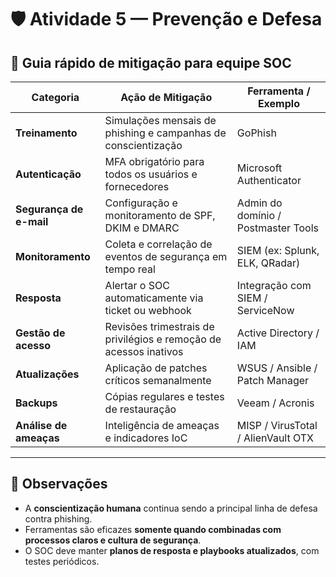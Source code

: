 # 🛡️ Atividade 5 — Prevenção e Defesa

## 🎯 Guia rápido de mitigação para equipe SOC

| **Categoria** | **Ação de Mitigação** | **Ferramenta / Exemplo** |
| --- | --- | --- |
| **Treinamento** | Simulações mensais de phishing e campanhas de conscientização | GoPhish |
| **Autenticação** | MFA obrigatório para todos os usuários e fornecedores | Microsoft Authenticator |
| **Segurança de e-mail** | Configuração e monitoramento de SPF, DKIM e DMARC | Admin do domínio / Postmaster Tools |
| **Monitoramento** | Coleta e correlação de eventos de segurança em tempo real | SIEM (ex: Splunk, ELK, QRadar) |
| **Resposta** | Alertar o SOC automaticamente via ticket ou webhook | Integração com SIEM / ServiceNow |
| **Gestão de acesso** | Revisões trimestrais de privilégios e remoção de acessos inativos | Active Directory / IAM |
| **Atualizações** | Aplicação de patches críticos semanalmente | WSUS / Ansible / Patch Manager |
| **Backups** | Cópias regulares e testes de restauração | Veeam / Acronis |
| **Análise de ameaças** | Inteligência de ameaças e indicadores IoC | MISP / VirusTotal / AlienVault OTX |

---

## 📘 Observações

- A **conscientização humana** continua sendo a principal linha de defesa contra phishing.  
- Ferramentas são eficazes **somente quando combinadas com processos claros e cultura de segurança**.  
- O SOC deve manter **planos de resposta e playbooks atualizados**, com testes periódicos.

